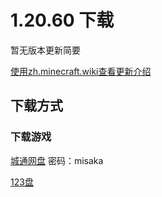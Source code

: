 # 1.20.60 下载
暂无版本更新简要

<a href="https://zh.minecraft.wiki/w/基岩版1.20.60" target="_blank">使用zh.minecraft.wiki查看更新介绍</a>
## 下载方式
### 下载游戏
<a href="https://url50.ctfile.com/f/53204350-1019379235-3e5b5e?p=misaka" target="_blank">城通网盘</a> 密码：misaka

<a href="https://www.123pan.com/s/5BBKVv-qqOG3.html" target="_blank">123盘</a>